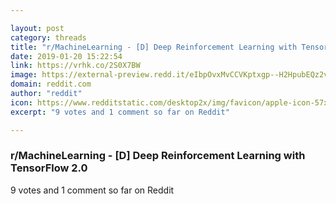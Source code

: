 ```yaml
---

layout: post
category: threads
title: "r/MachineLearning - [D] Deep Reinforcement Learning with TensorFlow 2.0"
date: 2019-01-20 15:22:54
link: https://vrhk.co/2S0X7BW
image: https://external-preview.redd.it/eIbpOvxMvCCVKptxgp--H2HpubEQz2vQkrbdjn8eR2A.jpg?auto=webp&s=e425e0e5570fc2641aab3c90758019b84cfdc0b4
domain: reddit.com
author: "reddit"
icon: https://www.redditstatic.com/desktop2x/img/favicon/apple-icon-57x57.png
excerpt: "9 votes and 1 comment so far on Reddit"

---
```


### r/MachineLearning - [D] Deep Reinforcement Learning with TensorFlow 2.0

9 votes and 1 comment so far on Reddit